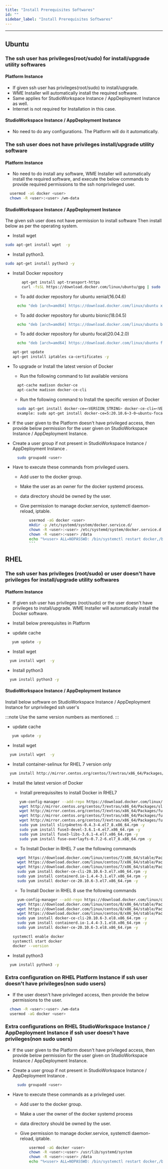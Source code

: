 ```yaml
---
title: "Install Prerequisites Softwares"
id: ""
sidebar_label: "Install Prerequisites Softwares"
---
```

---

## Ubuntu

### The ssh user has privileges(root/sudo) for install/upgrade utility softwares

#### Platform Instance

- If given ssh user has privileges(root/sudo) to install/upgrade.
- WME Installer will automatically install the required software.
- Same applies for StudioWorkspace Instance / AppDeployment Instance as well.
- Internet is not required for Installation in this case.

#### StudioWorkspace Instance / AppDeployment Instance

- No need to do any configurations. The Platform will do it automatically.

### The ssh user does not have privileges install/upgrade utility software

#### Platform Instance

- No need to do install any software, WME Installer will automatically install the required software, and execute the below commands to provide required permissions to the ssh nonprivileged user.

```bash
  usermod -aG docker <user>
  chown -R <user>:<user> /wm-data  
```

#### StudioWorkspace Instance / AppDeployment Instance

The given ssh user does not have permission to install software Then install below as per the operating system.

- Install  wget

```bash
sudo apt-get install wget  -y
```

- Install python3.

```bash
sudo apt-get install python3 -y
```

- Install Docker repository

  ```bash
      apt-get install apt-transport-https
      curl -fsSL https://download.docker.com/linux/ubuntu/gpg | sudo apt-key add -
  ```

  - To add docker repository for ubuntu xenial(16.04.6)

  ```bash
    echo "deb [arch=amd64] https://download.docker.com/linux/ubuntu xenial stable" > /etc/apt/sources.list.d/docker.list
  ```

  - To add docker repository for ubuntu bionic(18.04.5)

  ```bash
    echo "deb [arch=amd64] https://download.docker.com/linux/ubuntu bionic stable" > /etc/apt/sources.list.d/docker.list
  ```

  - To add docker repository for ubuntu focal(20.04.2.0)

  ```bash
    echo "deb [arch=amd64] https://download.docker.com/linux/ubuntu focal stable" > /etc/apt/sources.list.d/docker.list
  ```

  ```bash
  apt-get update  
  apt-get install iptables ca-certificates -y
  ```

- To upgrade or Install the latest version of Docker
  - Run the following command to list available versions

  ```bash
    apt-cache madison docker-ce
    apt-cache madison docker-ce-cli
  ```

  - Run the following command to Install the specific version of Docker

  ```bash
    sudo apt-get install docker-ce=<VERSION_STRING> docker-ce-cli=<VERSION_STRING> containerd.io
    example: sudo apt-get install docker-ce=5:20.10.6~3-0~ubuntu-focal docker-ce-cli=5:20.10.6~3-0~ubuntu-focal containerd.io -y
  ```

- If the user given to the Platform doesn't have privileged access, then provide below permission for the user given on StudioWorkspace Instance / AppDeployment Instance.  
- Create a user group if not present in StudioWorkspace Instance / AppDeployment Instance .
  
  ```bash
    sudo groupadd <user>
  ```

- Have to execute these commands from privileged users.
  - Add user to the docker group.  
  - Make the user as an owner for the docker systemd process.
  - data directory should be owned by the user.
  - Give permission to manage docker.service, systemctl daemon-reload, iptable.

    ```bash
        usermod -aG docker <user>
        mkdir -p /etc/systemd/system/docker.service.d/
        chown -R <user>:<user> /etc/systemd/system/docker.service.d
        chown -R <user>:<user> /data
        echo "%<user> ALL=NOPASSWD: /bin/systemctl restart docker,/bin/systemctl daemon-reload,/sbin/iptables" >> /etc/sudoers.d/<sudoers-file-name>
        ```

## RHEL

### The ssh user has privileges (root/sudo) or user doesn't have privileges for install/upgrade utility softwares

#### Platform Instance

- If given ssh user has privileges (root/sudo) or the user doesn't have privileges to install/upgrade. WME Installer will automatically install the Docker software.
- Install below prerequisites in Platform

- update cache

```bash
   yum update -y
```

- Install  wget

```bash
  yum install wget  -y
```

- Install python3

```bash
  yum install python3 -y
```

#### StudioWorkspace Instance / AppDeployment Instance

Install below software on StudioWorkspace Instance / AppDeployment Instance for unprivileged ssh user's

:::note
Use the same version numbers as mentioned.
:::

- update cache

```bash
   yum update -y
```

- Install  wget

```bash
  yum install wget  -y
```

- Install container-selinux for RHEL 7 version only

```bash
  yum install http://mirror.centos.org/centos/7/extras/x86_64/Packages/container-selinux-2.107-1.el7_6.noarch.rpm -y
```

- Install the latest version of Docker
  
  - Install prerequissites to install Docker in RHEL7
  
   ```bash
      yum-config-manager --add-repo https://download.docker.com/linux/centos/docker-ce.repo
      wget http://mirror.centos.org/centos/7/extras/x86_64/Packages/slirp4netns-0.4.3-4.el7_8.x86_64.rpm
      wget http://mirror.centos.org/centos/7/extras/x86_64/Packages/fuse3-devel-3.6.1-4.el7.x86_64.rpm
      wget http://mirror.centos.org/centos/7/extras/x86_64/Packages/fuse3-libs-3.6.1-4.el7.x86_64.rpm
      wget http://mirror.centos.org/centos/7/extras/x86_64/Packages/fuse-overlayfs-0.7.2-6.el7_8.x86_64.rpm
      sudo yum install slirp4netns-0.4.3-4.el7_8.x86_64.rpm -y
      sudo yum install fuse3-devel-3.6.1-4.el7.x86_64.rpm -y
      sudo yum install fuse3-libs-3.6.1-4.el7.x86_64.rpm -y
      sudo yum install fuse-overlayfs-0.7.2-6.el7_8.x86_64.rpm -y
   ```

  - To Install Docker in RHEL 7 use the following commands
  
  ```bash
    wget https://download.docker.com/linux/centos/7/x86_64/stable/Packages/docker-ce-cli-20.10.6-3.el7.x86_64.rpm
    wget https://download.docker.com/linux/centos/7/x86_64/stable/Packages/containerd.io-1.4.4-3.1.el7.x86_64.rpm
    wget https://download.docker.com/linux/centos/7/x86_64/stable/Packages/docker-ce-20.10.6-3.el7.x86_64.rpm
    sudo yum install docker-ce-cli-20.10.6-3.el7.x86_64.rpm -y
    sudo yum install containerd.io-1.4.4-3.1.el7.x86_64.rpm -y
    sudo yum install docker-ce-20.10.6-3.el7.x86_64.rpm -y
  ```  

  - To Install Docker in RHEL 8 use the following commands
  
  ```bash
    yum-config-manager --add-repo https://download.docker.com/linux/centos/docker-ce.repo
    wget https://download.docker.com/linux/centos/8/x86_64/stable/Packages/docker-ce-cli-20.10.6-3.el8.x86_64.rpm
    wget https://download.docker.com/linux/centos/8/x86_64/stable/Packages/containerd.io-1.4.4-3.1.el8.x86_64.rpm
    wget https://download.docker.com/linux/centos/8/x86_64/stable/Packages/docker-ce-20.10.6-3.el8.x86_64.rpm
    sudo yum install docker-ce-cli-20.10.6-3.el8.x86_64.rpm -y
    sudo yum install containerd.io-1.4.4-3.1.el8.x86_64.rpm -y
    sudo yum install docker-ce-20.10.6-3.el8.x86_64.rpm -y
  ```

  ```bash
  systemctl enable docker
  systemctl start docker
  docker --version
  ```

- Install python3

```bash
  yum install python3 -y
```

### Extra configuration on RHEL Platform Instance if ssh user doesn't have privileges(non sudo users)

- If the user doesn't have privileged access, then provide the below permissions to the user.

```bash
  chown -R <user>:<user> /wm-data
  usermod -aG docker <user>
```

### Extra configurations on RHEL StudioWorkspace Instance / AppDeployment Instance if ssh user doesn't have privileges(non sudo users)

- If the user given to the Platform doesn't have privileged access, then provide below permission for the user given on StudioWorkspace Instance / AppDeployment Instance.
- Create a user group if not present in StudioWorkspace Instance / AppDeployment Instance .
  
  ```bash
    sudo groupadd <user>
  ```

- Have to execute these commands as a privileged user.
  - Add user to the docker group.
  - Make a user the owner of the docker systemd process
  - data directory should be owned by the user.
  - Give permission to manage docker.service, systemctl daemon-reload, iptable.

    ```bash
        usermod -aG docker <user>
        chown -R <user>:<user> /usr/lib/systemd/system
        chown -R <user>:<user> /data
        echo "%<user> ALL=NOPASSWD: /bin/systemctl restart docker,/bin/systemctl daemon-reload,/usr/sbin/iptables" >> /etc/sudoers.d/<sudoers-file-name>
    ```
